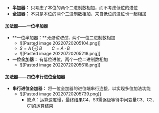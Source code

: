- **半加器：** 只考虑了本位的两个二进制数相加，而不考虑低位的进位
- **全加器：** 不只是本位的两个二进制数相加，来自低位的进位也一起相加

#### 加法器——一位半加器
- **一位半加器：***无低位进位*，两个一位二进制数相加
	- ![[Pasted image 20220720205104.png]]
	- $S=A\oplus B \qquad C=A\cdot B$
	- ![[Pasted image 20220720205218.png]]
- **一位全加器：** 有低位进位，两个一位二进制数相加
	- ![[Pasted image 20220720205618.png]]
#### 加法器——四位串行进位全加器
- **串行进位全加器：** 将一位全加器的进位端串行连接，以实现多位加法功能
	- ![[Pasted image 20220720205739.png]]
		- 缺点：运算速度慢，最终结果C4、S3需逐级等待中间变量C3、C2、C1的运算结果